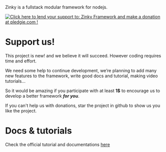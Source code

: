 Zinky is a fullstack modular framework for nodejs.

<a href='https://pledgie.com/campaigns/33769'><img alt='Click here to lend your support to: Zinky Framework and make a donation at pledgie.com !' src='https://pledgie.com/campaigns/33769.png?skin_name=chrome' border='0' ></a>

# Support us!
This project is new! and we believe it will succeed. However coding requires time and effort.

We need some help to continue development, we’re planning to add many new features to the framework, write good docs and tutorial, making video tutorials…

So it would be amazing if you participate with at least **1$** to encourage us to develop a better framework **_for you_**.

If you can't help us with donations, star the project in github to show us you like the project.

# Docs & tutorials
Check the official tutorial and documentations [here](https://zinkyjs.github.io/zinky/)
